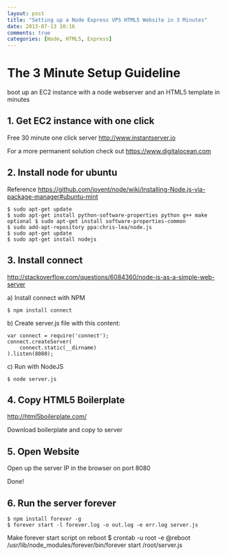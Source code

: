 ```yaml
---
layout: post
title: "Setting up a Node Express VPS HTML5 Website in 3 Minutes"
date: 2013-07-13 10:16
comments: true
categories: [Node, HTML5, Express]
---
```


The 3 Minute Setup Guideline
============================

boot up an EC2 instance with a node webserver and an HTML5 template in minutes


## 1. Get EC2 instance with one click

Free 30 minute one click server <http://www.instantserver.io>

<!-- more -->
                        
For a more permanent solution check out <https://www.digitalocean.com>

## 2. Install node for ubuntu
Reference <https://github.com/joyent/node/wiki/Installing-Node.js-via-package-manager#ubuntu-mint>

	$ sudo apt-get update
	$ sudo apt-get install python-software-properties python g++ make
	optional $ sudo apt-get install software-properties-common
	$ sudo add-apt-repository ppa:chris-lea/node.js
	$ sudo apt-get update
	$ sudo apt-get install nodejs

## 3. Install connect
<http://stackoverflow.com/questions/6084360/node-js-as-a-simple-web-server>

a) Install connect with NPM
	
	$ npm install connect

b) Create server.js file with this content:

	var connect = require('connect');
	connect.createServer(
    	connect.static(__dirname)
	).listen(8080);


c) Run with NodeJS
	
	$ node server.js

## 4. Copy HTML5 Boilerplate
<http://html5boilerplate.com/>

Download boilerplate and copy to server

## 5. Open Website
Open up the server IP in the browser on port 8080

Done!

## 6. Run the server forever
	$ npm install forever -g
	$ forever start -l forever.log -o out.log -e err.log server.js 

Make forever start script on reboot
	$ crontab -u root -e 
		@reboot /usr/lib/node_modules/forever/bin/forever start /root/server.js 
	